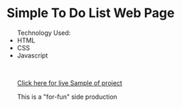 <h1> Simple To Do List Web Page </h1>

<p>
<ul> Technology Used: 
<li> HTML </li>
<li> CSS </li>
<li> Javascript </li>
</p>

<br>

<a href="https://nostalgic-sinoussi-4aea29.netlify.app"> Click here for live Sample of project </a>

<p>
This is a "for-fun" side production
</p>